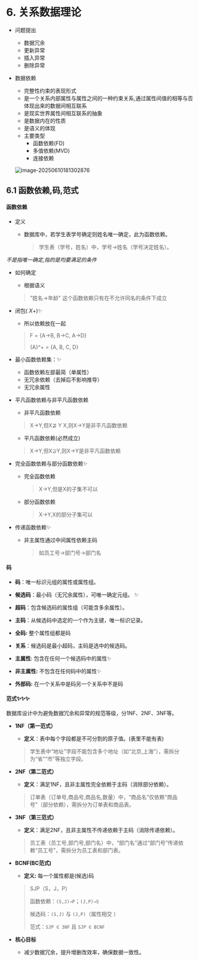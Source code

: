 # 6. 关系数据理论

- 问题提出
  - 数据冗余
  - 更新异常
  - 插入异常
  - 删除异常

- 数据依赖

  - 完整性约束的表现形式
  - 是一个关系内部属性与属性之间的一种约束关系,通过属性间值的相等与否体现出来的数据间相互联系
  - 是现实世界属性间相互联系的抽象
  - 是数据内在的性质
  - 是语义的体现
  - 主要类型
    - 函数依赖(FD)
    - 多值依赖(MVD)
    - 连接依赖

  ![image-20250610181302876](C:\Users\32770\AppData\Roaming\Typora\typora-user-images\image-20250610181302876.png)

## 6.1 函数依赖,码,范式

#### 函数依赖

- 定义

  - 数据库中，若学生表学号确定则姓名唯一确定，此为函数依赖。

    > 学生表（学号，姓名）中，学号→姓名（学号决定姓名）。

*不是指唯一确定,指的是均要满足的条件*

- 如何确定

  - 根据语义

  > "姓名->年龄" 这个函数依赖只有在不允许同名的条件下成立

- 闭包( *X*+)✨

  - 所以依赖放在一起

  >  F = \{A→B, B→C, A→D\}
  >
  > {A\}^+ = \{A, B, C, D\}

- 最小函数依赖集：✨

  - 函数依赖左部最简（单属性）
  - 无冗余依赖（去掉后不影响推导）
  - 无冗余属性 

- 平凡函数依赖与非平凡函数依赖

  - 非平凡函数依赖

  > X->Y,但X⊉ Y X,则X->Y是非平凡函数依赖

  - 平凡函数依赖(必然成立)

  > X->Y,但X⊇Y,则X->Y是非平凡函数依赖

- 完全函数依赖与部分函数依赖✨

  - 完全函数依赖

    > X->Y,但是X的子集不可以

  - 部分函数依赖

    > X->Y,X的部分子集可以

- 传递函数依赖✨

  - 非主属性通过中间属性依赖主码

    > 如员工号→部门号→部门名


#### 码

-  **码**：唯一标识元组的属性或属性组。   
- **候选码**：最小码（无冗余属性），可唯一确定元组。   ✨
- **超码**：包含候选码的属性组（可能含多余属性）。   
- **主码**：从候选码中选定的一个作为主键，唯一标识记录。   
- **全码:** 整个属性组都是码
- **关系**：候选码是最小超码，主码是选中的候选码。
- **主属性**: 包含在任何一个候选码中的属性✨
- **非主属性:** 不包含在任何码中的属性✨

- **外部码:** 在一个关系中是码另一个关系中不是码

#### 范式✨✨✨

数据库设计中为避免数据冗余和异常的规范等级，分1NF、2NF、3NF等。  

- **1NF（第一范式）**  
  
  - **定义**：表中每个字段都是不可分割的原子值。(表里不能有表)  

  > 学生表中“地址”字段不能包含多个地址（如“北京,上海”），需拆分为“省”“市”等独立字段。  
  
- **2NF（第二范式）**  
  
  - **定义**：满足1NF，且非主属性完全依赖于主码（消除部分依赖）。  

  > 订单表（订单号,商品号,商品名,数量）中，“商品名”仅依赖“商品号”（部分依赖），需拆分为订单表和商品表。  
  
- **3NF（第三范式）**  
  - **定义**：满足2NF，且非主属性不传递依赖于主码（消除传递依赖）。  
  
  > 员工表（员工号,部门号,部门名）中，“部门名”通过“部门号”传递依赖“员工号”，需拆分为员工表和部门表。  
  
- **BCNF(BC范式)**
  
  - **定义:** 每一个属性都是(候选)码

  > SJP（S，J，P） 
  >
  >  函数依赖：`(S,J)→P`；`(J,P)→S`  
  >
  >  候选码：`(S,J)` 与 `(J,P)`（属性相交 ）
  >
  >  范式：`SJP ∈ 3NF` 且 `SJP ∈ BCNF`
  
- **核心目标**  

  - 减少数据冗余，提升增删改效率，确保数据一致性。

